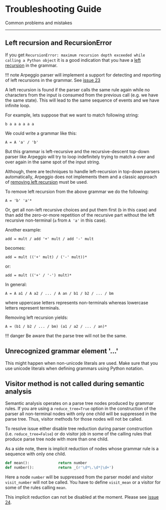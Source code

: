 # Troubleshooting Guide

Common problems and mistakes

---

## Left recursion and RecursionError

If you get `RecursionError: maximum recursion depth exceeded while calling a
Python object` it is a good indication that you have a [left
recursion](https://en.wikipedia.org/wiki/Left_recursion) in the grammar.

!!! note
    Arpeggio parser will implement a support for detecting and reporting of left
    recursions in the grammar. See [issue
    23](https://github.com/textX/Arpeggio/issues/23)

A left recursion is found if the parser calls the same rule again while no
characters from the input is consumed from the previous call (e.g. we have the
same state). This will lead to the same sequence of events and we have infinite
loop.

For example, lets suppose that we want to match following string:

    b a a a a a a

We could write a grammar like this:

    A = A 'a' / 'b'

But this grammar is left-recursive and the recursive-descent top-down parser
like Arpeggio will try to loop indefinitely trying to match `A` over and over
again in the same spot of the input string.

Although, there are techniques to handle left-recursion in top-down parsers
automatically, Arpeggio does not implements them and a classic approach of
[removing left
recursion](https://en.wikipedia.org/wiki/Left_recursion#Removing_left_recursion)
must be used.

To remove left recursion from the above grammar we do the following:

    A = 'b' 'a'*

Or, get all non-left recursive choices and put them first (`b` in this case) and
than add the zero-or-more repetition of the recursive part without the left
recursive non-terminal (`a` from `A 'a'` in this case).


Another example:

    add = mult / add '+' mult / add '-' mult 

becomes:

    add = mult (('+' mult) / ('-' mult))*

or:

    add = mult (('+' / '-') mult)*


In general:

    A = A a1 / A a2 / ... / A an / b1 / b2 / ... / bm

where uppercase letters represents non-terminals whereas lowercase letters
represent terminals.

Removing left recursion yields:

    A = (b1 / b2 / ... / bm) (a1 / a2 / ... / an)*

!!! danger
    Be aware that the parse tree will not be the same.


## Unrecognized grammar element '...'

This might happen when non-unicode literals are used. Make sure that you use
unicode literals when defining grammars using Python notation.

## Visitor method is not called during semantic analysis

Semantic analysis operates on a parse tree nodes produced by grammar rules.
If you are using a `reduce_tree=True` option in the construction of the parser
all non-terminal nodes with only one child will be suppressed in the parse tree.
Thus, visitor methods for those nodes will not be called.

To resolve issue either disable tree reduction during parser construction (i.e.
`reduce_tree=False`) or do visitor job in some of the calling rules that produce
parse tree node with more than one child.

As a side note, there is implicit reduction of nodes whose grammar rule is a 
sequence with only one child.

```python
def mean():             return number
def number():           return _(r'\d*\.\d*|\d+')
```

Here a node `number` will be suppressed from the parser model and visitor
`visit_number` will not be called. You have to define `visit_mean` or a visitor
for some of the rules calling `mean`.

This implicit reduction can not be disabled at the moment. Please see [issue
24](https://github.com/textX/Arpeggio/issues/24).



